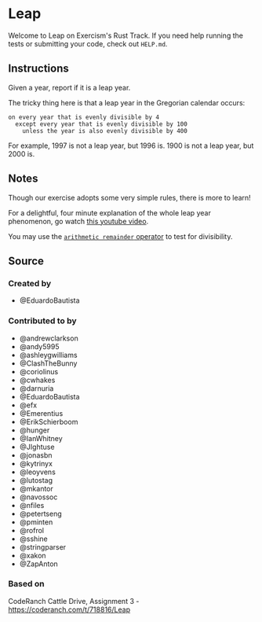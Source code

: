 # Leap

Welcome to Leap on Exercism's Rust Track.
If you need help running the tests or submitting your code, check out `HELP.md`.

## Instructions

Given a year, report if it is a leap year.

The tricky thing here is that a leap year in the Gregorian calendar occurs:

```text
on every year that is evenly divisible by 4
  except every year that is evenly divisible by 100
    unless the year is also evenly divisible by 400
```

For example, 1997 is not a leap year, but 1996 is.
1900 is not a leap year, but 2000 is.

## Notes

Though our exercise adopts some very simple rules, there is more to learn!

For a delightful, four minute explanation of the whole leap year phenomenon, go watch [this youtube video][video].

[video]: https://www.youtube.com/watch?v=xX96xng7sAE

You may use the [`arithmetic remainder` operator](https://doc.rust-lang.org/book/appendix-02-operators.html) to test for divisibility.

## Source

### Created by

- @EduardoBautista

### Contributed to by

- @andrewclarkson
- @andy5995
- @ashleygwilliams
- @ClashTheBunny
- @coriolinus
- @cwhakes
- @darnuria
- @EduardoBautista
- @efx
- @Emerentius
- @ErikSchierboom
- @hunger
- @IanWhitney
- @JIghtuse
- @jonasbn
- @kytrinyx
- @leoyvens
- @lutostag
- @mkantor
- @navossoc
- @nfiles
- @petertseng
- @pminten
- @rofrol
- @sshine
- @stringparser
- @xakon
- @ZapAnton

### Based on

CodeRanch Cattle Drive, Assignment 3 - https://coderanch.com/t/718816/Leap